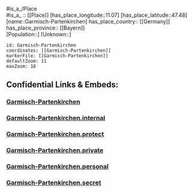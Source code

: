 ﻿---
location: [47.48,11.07] 
mapzoom: [7,12] 
mapmarker: city 
type: City
tags:
- geo/City


SpocWebEntityId: 30365
isDeleted: false
confidential: public

---
#is_a_/Place  
#is_a_ :: [[Place]] 
[has_place_longitude::11.07] 
[has_place_latitude::47.48] 
[name::Garmisch-Partenkirchen] 
has_place_country:: [[Germany]]  
has_place_province:: [[Bayern]]  
[Population::] 
[Unknown::] 


```leaflet
id: Garmisch-Partenkirchen
coordinates: [[Garmisch-Partenkirchen]] 
markerFile: [[Garmisch-Partenkirchen]] 
defaultZoom: 11 
maxZoom: 18
```


## Confidential Links & Embeds: 

### [Garmisch-Partenkirchen](/_public/Earth/Continent/Europe/Europe~Central/Germany/Germany~West/Bayern/counties~Bayern/Garmisch-Partenkirchen/cities~Garmisch/Garmisch-Partenkirchen-city/Garmisch-Partenkirchen.md) 

### [Garmisch-Partenkirchen.internal](/_internal/Earth/Continent/Europe/Europe~Central/Germany/Germany~West/Bayern/counties~Bayern/Garmisch-Partenkirchen/cities~Garmisch/Garmisch-Partenkirchen-city/Garmisch-Partenkirchen.internal.md) 

### [Garmisch-Partenkirchen.protect](/_protect/Earth/Continent/Europe/Europe~Central/Germany/Germany~West/Bayern/counties~Bayern/Garmisch-Partenkirchen/cities~Garmisch/Garmisch-Partenkirchen-city/Garmisch-Partenkirchen.protect.md) 

### [Garmisch-Partenkirchen.private](/_private/Earth/Continent/Europe/Europe~Central/Germany/Germany~West/Bayern/counties~Bayern/Garmisch-Partenkirchen/cities~Garmisch/Garmisch-Partenkirchen-city/Garmisch-Partenkirchen.private.md) 

### [Garmisch-Partenkirchen.personal](/_personal/Earth/Continent/Europe/Europe~Central/Germany/Germany~West/Bayern/counties~Bayern/Garmisch-Partenkirchen/cities~Garmisch/Garmisch-Partenkirchen-city/Garmisch-Partenkirchen.personal.md) 

### [Garmisch-Partenkirchen.secret](/_secret/Earth/Continent/Europe/Europe~Central/Germany/Germany~West/Bayern/counties~Bayern/Garmisch-Partenkirchen/cities~Garmisch/Garmisch-Partenkirchen-city/Garmisch-Partenkirchen.secret.md) 
